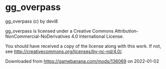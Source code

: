 # gg_overpass

gg_overpass (c) by devi8

gg_overpass is licensed under a
Creative Commons Attribution-NonCommercial-NoDerivatives 4.0 International License.

You should have received a copy of the license along with this
work. If not, see <http://creativecommons.org/licenses/by-nc-nd/4.0/>.

Downloaded from https://gamebanana.com/mods/136069 on 2022-01-02
